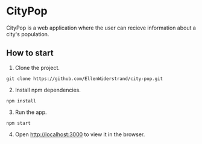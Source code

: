 # CityPop

CityPop is a web application where the user can recieve information about a city's population. 

## How to start
1. Clone the project.
```
git clone https://github.com/EllenWiderstrand/city-pop.git
```
2. Install npm dependencies.
```
npm install
```
3. Run the app.
```
npm start
```
4. Open [http://localhost:3000](http://localhost:3000) to view it in the browser.

